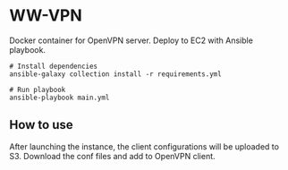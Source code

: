 # WW-VPN

Docker container for OpenVPN server.
Deploy to EC2 with Ansible playbook.

```
# Install dependencies
ansible-galaxy collection install -r requirements.yml

# Run playbook
ansible-playbook main.yml
```

## How to use
After launching the instance, the client configurations will be uploaded to S3.  Download the conf files and add to OpenVPN client.
